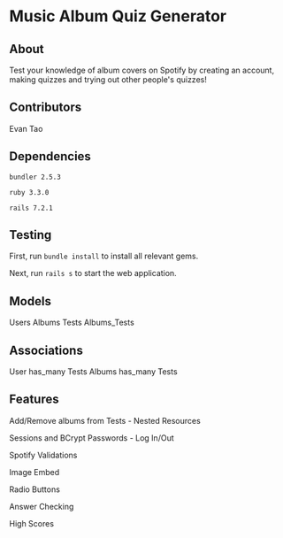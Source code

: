 # Music Album Quiz Generator #

## About ##

Test your knowledge of album covers on Spotify by creating an account, making quizzes and trying out other people's quizzes!

## Contributors ## 

Evan Tao 

## Dependencies ## 

`bundler 2.5.3`

`ruby 3.3.0`

`rails 7.2.1`

## Testing ## 

First, run `bundle install` to install all relevant gems. 

Next, run `rails s` to start the web application. 

## Models ##
Users
Albums
Tests
Albums_Tests

## Associations ##

User has_many Tests
Albums has_many Tests

## Features ##

Add/Remove albums from Tests - Nested Resources

Sessions and BCrypt Passwords - Log In/Out

Spotify Validations

Image Embed

Radio Buttons

Answer Checking

High Scores